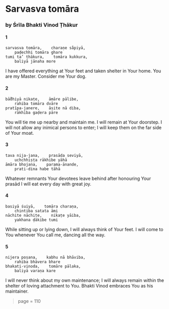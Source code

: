 # Sarvasva tomāra

### by Śrīla Bhakti Vinod Ṭhākur

#### 1

    sarvasva tomāra,    charaṇe sa̐piyā,
        paḍechhi tomāra ghare
    tumi ta’ ṭhākura,    tomāra kukkura,
        baliyā jānaha more

I have offered everything at Your feet and taken shelter in Your home. You are my Master. Consider me Your dog.

#### 2

    bā̐dhiyā nikaṭe,    āmāre pālibe,
        rahiba tomāra dvāre
    pratīpa-janere,    āsite nā diba,
        rākhiba gaḍera pāre

You will tie me up nearby and maintain me. I will remain at Your doorstep. I will not allow any inimical persons to enter; I will keep them on the far side of Your moat.

#### 3

    tava nija-jana,    prasāda seviyā,
        uchchhiṣṭa rākhibe yāhā
    āmāra bhojana,    parama-ānande,
        prati-dina habe tāhā

Whatever remnants Your devotees leave behind after honouring Your prasād I will eat every day with great joy.

#### 4

    basiyā śuiyā,    tomāra charaṇa,
        chintiba satata āmi
    nāchite nāchite,    nikaṭe yāiba,
        yakhana ḍākibe tumi

While sitting up or lying down, I will always think of Your feet. I will come to You whenever You call me, dancing all the way.

#### 5

    nijera poṣana,    kabhu nā bhāviba,
        rahiba bhāvera bhare
    bhakati-vinoda,    tomāre pālaka,
        baliyā varaṇa kare

I will never think about my own maintenance; I will always remain within the shelter of loving attachment to You. Bhakti Vinod embraces You as his maintainer.


> page = 110
